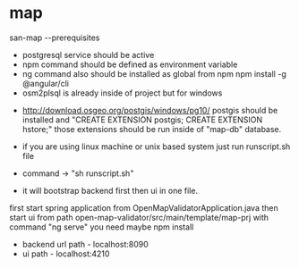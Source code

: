 # map
san-map
--prerequisites
* postgresql service should be active
* npm command should be defined as environment variable
* ng command also should be installed as global from npm
npm install -g @angular/cli
* osm2plsql is already inside of project but for windows
 - http://download.osgeo.org/postgis/windows/pg10/ postgis should be installed
    and "CREATE EXTENSION postgis; CREATE EXTENSION hstore;" those extensions should be
    run inside of "map-db" database.

- if you are using linux machine or unix based system just run runscript.sh file
- command -> "sh runscript.sh"
- it will bootstrap backend first then ui in one file. 


first start spring application from OpenMapValidatorApplication.java
then start ui from path open-map-validator/src/main/template/map-prj with command "ng serve"
you need maybe npm install

- backend url path - localhost:8090
- ui path - localhost:4210
